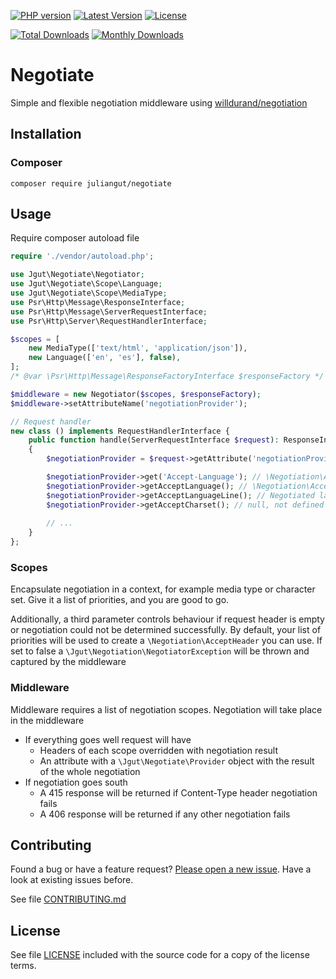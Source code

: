 [![PHP version](https://img.shields.io/badge/PHP-%3E%3D8.1-8892BF.svg?style=flat-square)](http://php.net)
[![Latest Version](https://img.shields.io/packagist/v/juliangut/negotiate.svg?style=flat-square)](https://packagist.org/packages/juliangut/negotiate)
[![License](https://img.shields.io/github/license/juliangut/negotiate.svg?style=flat-square)](https://github.com/juliangut/negotiate/blob/master/LICENSE)

[![Total Downloads](https://img.shields.io/packagist/dt/juliangut/negotiate.svg?style=flat-square)](https://packagist.org/packages/juliangut/negotiate/stats)
[![Monthly Downloads](https://img.shields.io/packagist/dm/juliangut/negotiate.svg?style=flat-square)](https://packagist.org/packages/juliangut/negotiate/stats)

# Negotiate

Simple and flexible negotiation middleware using [willdurand/negotiation](https://github.com/willdurand/Negotiation)

## Installation

### Composer

```
composer require juliangut/negotiate
```

## Usage

Require composer autoload file

```php
require './vendor/autoload.php';

use Jgut\Negotiate\Negotiator;
use Jgut\Negotiate\Scope\Language;
use Jgut\Negotiate\Scope\MediaType;
use Psr\Http\Message\ResponseInterface;
use Psr\Http\Message\ServerRequestInterface;
use Psr\Http\Server\RequestHandlerInterface;

$scopes = [
    new MediaType(['text/html', 'application/json']),
    new Language(['en', 'es'], false),
];
/* @var \Psr\Http\Message\ResponseFactoryInterface $responseFactory */

$middleware = new Negotiator($scopes, $responseFactory);
$middleware->setAttributeName('negotiationProvider');

// Request handler
new class () implements RequestHandlerInterface {
    public function handle(ServerRequestInterface $request): ResponseInterface
    {
        $negotiationProvider = $request->getAttribute('negotiationProvider');

        $negotiationProvider->get('Accept-Language'); // \Negotiation\Accept
        $negotiationProvider->getAcceptLanguage(); // \Negotiation\AcceptLanguage
        $negotiationProvider->getAcceptLanguageLine(); // Negotiated language string
        $negotiationProvider->getAcceptCharset(); // null, not defined
        
        // ...
    }
};
```

### Scopes

Encapsulate negotiation in a context, for example media type or character set. Give it a list of priorities, and you are good to go.

Additionally, a third parameter controls behaviour if request header is empty or negotiation could not be determined successfully. By default, your list of priorities will be used to create a `\Negotiation\AcceptHeader` you can use. If set to false a `\Jgut\Negotiation\NegotiatorException` will be thrown and captured by the middleware

### Middleware

Middleware requires a list of negotiation scopes. Negotiation will take place in the middleware

* If everything goes well request will have 
  * Headers of each scope overridden with negotiation result
  * An attribute with a `\Jgut\Negotiate\Provider` object with the result of the whole negotiation
* If negotiation goes south
  * A 415 response will be returned if Content-Type header negotiation fails
  * A 406 response will be returned if any other negotiation fails

## Contributing

Found a bug or have a feature request? [Please open a new issue](https://github.com/juliangut/negotiate/issues). Have a look at existing issues before.

See file [CONTRIBUTING.md](https://github.com/juliangut/negotiate/blob/master/CONTRIBUTING.md)

## License

See file [LICENSE](https://github.com/juliangut/negotiate/blob/master/LICENSE) included with the source code for a copy of the license terms.
